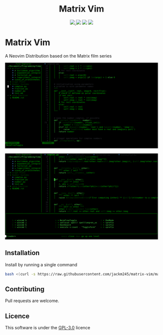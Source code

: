 <h1 align="center"> Matrix Vim </h1>

<p align="center">
  <a href="https://github.com/jackm245/"><img src="https://img.shields.io/badge/author-Jack%20Morgan-brightgreen"/>
  <a href="https://github.com/jackm245/"><img src="https://img.shields.io/badge/build-passing-brightgreen"/></a>
  <a href="https://github.com/jackm245/"><img src="https://img.shields.io/badge/version-v1.0-brightgreen"/></a>
  <a href="https://github.com/jackm245/"><img src="https://img.shields.io/badge/license-GPL%203.0-brightgreen"/></a>
</p>

# Matrix Vim
 A Neovim Distribution based on the Matrix film series

![Image 1](media/image_1.png)

![Image 2](media/image_2.png)

## Installation

Install by running a single command
<br>
``` bash
bash <(curl -s https://raw.githubusercontent.com/jackm245/matrix-vim/master/utils/installer/install.sh)
```

## Contributing

Pull requests are welcome.

## Licence

This software is under the [GPL-3.0](https://choosealicense.com/licenses/gpl-3.0/) licence

